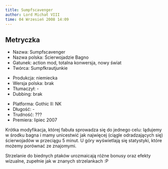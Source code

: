 ```yaml
---
title: Sumpfscavenger
author: Lord Michał VIII
time: 04 Wrzesień 2008 14:09
---
```


## Metryczka

<!-- -->
- Nazwa: Sumpfscavenger
- Nazwa polska: Ścierwojadzie Bagno
- Gatunek: action mod, totalna konwersja, nowy świat
- Twórca: Sumpfkrautjunkie

<!-- -->
- Produkcja: niemiecka
- Wersja polska: brak
- Tłumaczył: -
- Dubbing: brak

<!-- -->
- Platforma: Gothic II: NK
- Długość: -
- Trudność: ???
- Premiera: lipiec 2007

Krótka modyfikacja, której fabuła sprowadza się do jednego celu: lądujemy w środku bagna i mamy unicestwić jak najwięcej (ciągle odradzających się) ścierwojadów w przeciągu 5 minut. U góry wyświetlają się statystyki, które możemy porównać ze znajomymi.

Strzelanie do biednych ptaków urozmaicają różne bonusy oraz efekty wizualne, zupełnie jak w znanych strzelankach :P